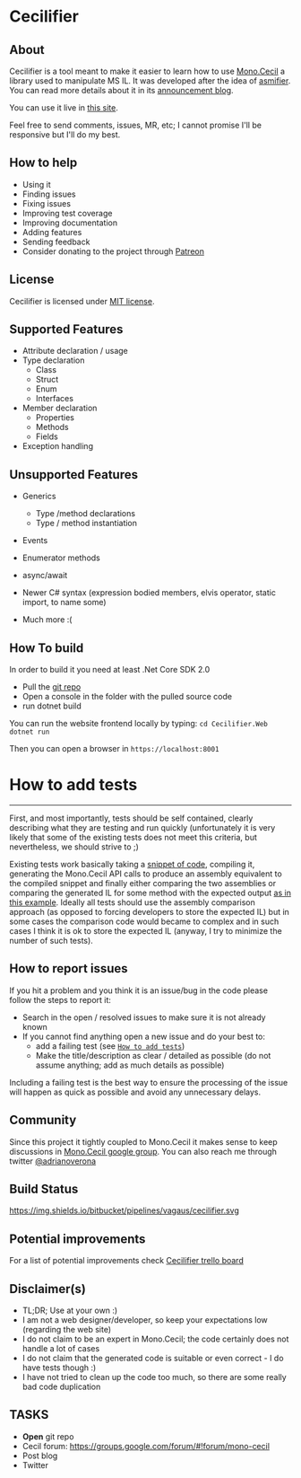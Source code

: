 Cecilifier
====

About
---
Cecilifier is a tool meant to make it easier to learn how to use [Mono.Cecil](https://github.com/jbevain/cecil) a library used to manipulate MS IL. It was developed after the idea of [asmifier](https://asm.ow2.io/faq.html#Q10). You can read more details about it in its [announcement blog](https://programing-fun.blogspot.com/2019/01/making-it-easier-to-getting-started.html).

You can use it live in [this site](https://cecilifier.appspot.com/).

Feel free to send comments, issues, MR, etc; I cannot promise I'll be responsive but I'll do my best.

How to help
---
- Using it
- Finding issues
- Fixing issues
- Improving test coverage
- Improving documentation
- Adding features
- Sending feedback
- Consider donating to the project through [Patreon](https://www.patreon.com/adrianoverona)

License
---
Cecilifier is licensed under [MIT license](license.md).

Supported Features
---- 
- Attribute declaration / usage
- Type declaration
	- Class
	- Struct
	- Enum
	- Interfaces
-  Member  declaration
	- Properties
	- Methods
	- Fields
- Exception handling

Unsupported Features
---
- Generics 
	- Type /method declarations
	- Type / method instantiation

- Events
- Enumerator methods
- async/await
- Newer C# syntax (expression bodied members, elvis operator, static import, to name some)
- Much more :(

How To build
---
In order to build it you need at least .Net Core SDK 2.0

- Pull the [git repo](https://bitbucket.org/vagaus/cecilifier)
- Open a console in the folder with the pulled source code
- run dotnet build

You can run the website frontend locally by typing:
`cd Cecilifier.Web`
`dotnet run`

Then you can open a browser in `https://localhost:8001`


# How to add tests
---
First, and most importantly, tests should be self contained, clearly describing what they are testing and run quickly (unfortunately it is very likely that some of the existing tests does not meet this criteria, but nevertheless, we should strive to ;)

Existing tests work basically taking a [snippet of code](https://bitbucket.org/vagaus/cecilifier/src/master/Cecilifier.Core.Tests/TestResources/Integration/CodeBlock/Conditional/IfStatement.cs.txt), compiling it, generating the Mono.Cecil API calls to produce an assembly equivalent to the compiled snippet and finally either comparing the two assemblies or comparing the generated IL for some method with the expected output [as in this example](https://bitbucket.org/vagaus/cecilifier/src/master/Cecilifier.Core.Tests/TestResources/Integration/CodeBlock/Conditional/IfStatement.cs.il.txt). Ideally all tests should use the assembly comparison approach (as opposed to forcing developers to store the expected IL) but in some cases the comparison code would became to complex and in such cases I think it is ok to store the expected IL (anyway, I try to minimize the number of such tests).

How to report issues
---
If you hit a problem and you think it is an issue/bug in the code please follow the steps to report it:
- Search in the open / resolved issues to make sure it is not already known 
- If you cannot find anything open a new issue and do your best to:
	- add a failing test (see [`How to add tests`](#how-to-add-tests))
	- Make the title/description as clear / detailed as possible (do not assume anything; add as much details as possible)

Including a failing test is the best way to ensure the processing of the issue will happen as quick as possible and avoid any unnecessary delays.

Community
---
Since this project it tightly coupled to Mono.Cecil it makes sense to keep discussions in [Mono.Cecil google group](https://groups.google.com/forum/#!forum/mono-cecil). You can also reach me through twitter [@adrianoverona](https://twitter.com/adrianoverona)

Build Status
---
https://img.shields.io/bitbucket/pipelines/vagaus/cecilifier.svg


Potential improvements
---
For a list of potential improvements check [Cecilifier trello board](https://trello.com/b/2z5ke9Ll)

Disclaimer(s)
---
- TL;DR; Use at your own :)
- I am not a web designer/developer, so keep your expectations low (regarding the web site)
- I do not claim to be an expert in Mono.Cecil; the code certainly does not handle a lot of cases
- I do not claim that the generated code is suitable or even correct - I do have tests though :)
- I have not tried to clean up the code too much, so there are some really bad code duplication

TASKS
--
- **Open** git repo
- Cecil forum: https://groups.google.com/forum/#!forum/mono-cecil
- Post blog
- Twitter 
